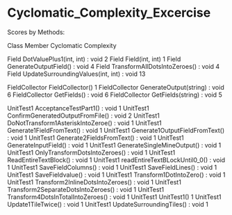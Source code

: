 # Cyclomatic_Complexity_Excercise

Scores by Methods:

Class				Member											Cyclomatic Complexity

Field				DotValuePlus1(int, int) : void					2
Field				Field(int, int)									1
Field				GenerateOutputField() : void					4
Field				TransformAllDotsIntoZeroes() : void				4
Field				UpdateSurroundingValues(int, int) : void		13

FieldCollector		FieldCollector()								1
FieldCollector		GenerateOutput(string) : void					6
FieldCollector		GetFields() : void								6
FieldCollector		GetFields(string) : void						5

UnitTest1			AcceptanceTestPart1() : void					1
UnitTest1			ConfirmGeneratedOutputFromFile() : void			2
UnitTest1			DoNotTransform1AsteriskIntoZeroe() : void		1
UnitTest1			Generate1FieldFromText() : void					1
UnitTest1			Generate1OutputFieldFromText() : void			1
UnitTest1			Generate2FieldsFromText() : void				1
UnitTest1			GenerateInputField() : void						1
UnitTest1			GenerateSingleMineOutput() : void				1
UnitTest1			OnlyTransformDotsIntoZeroes() : void			1
UnitTest1			ReadEntireTextBlock() : void					1
UnitTest1			readEntireTextBLockUntil0_0() : void			1
UnitTest1			SaveFieldColumns() : void						1
UnitTest1			SaveFieldLines() : void							1
UnitTest1			SaveFieldvalue() : void							1
UnitTest1			Transform1DotIntoZero() : void					1
UnitTest1			Transform2InlineDotsIntoZeroes() : void			1
UnitTest1			Transform2SeparateDotsIntoZeroes() : void		1
UnitTest1			Transform4DotsInTotalIntoZeroes() : void		1
UnitTest1			UnitTest1()										1
UnitTest1			Update1TileTwice() : void						1
UnitTest1			UpdateSurroundingTiles() : void					1
